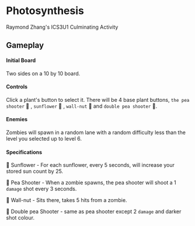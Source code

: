 # Photosynthesis
Raymond Zhang's ICS3U1 Culminating Activity

## Gameplay
#### Initial Board
Two sides on a 10 by 10 board.

#### Controls
Click a plant's button to select it. There will be 4 base plant buttons, `the pea shooter` :green_apple: , `sunflower` :pineapple: , `wall-nut` :chestnut: and `double pea shooter` :grapes:.

#### Enemies
Zombies will spawn in a random lane with a random difficulty less than the level you selected up to level 6. 

#### Specifications
:pineapple: Sunflower - For each sunflower, every 5 seconds, will increase your stored sun count by 25.

:green_apple: Pea Shooter - When a zombie spawns, the pea shooter will shoot a 1 `damage` shot every 3 seconds.

:chestnut: Wall-nut - Sits there, takes 5 hits from a zombie.

:grapes: Double pea Shooter - same as pea shooter except 2 `damage` and darker shot colour.
